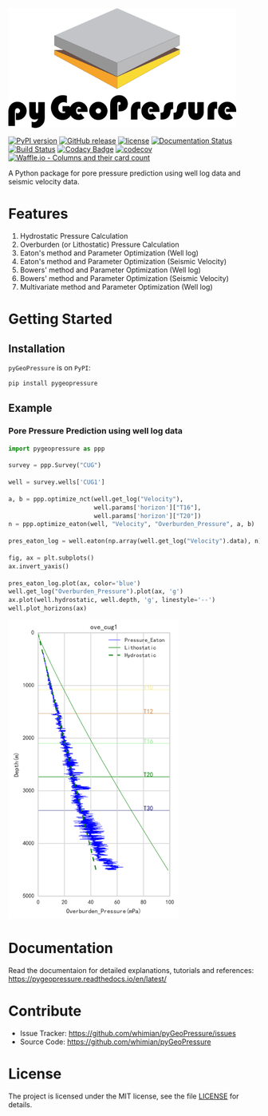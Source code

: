 <!-- # pyGeoPressure -->
<img src="docs/img/pygeopressure-logo.png" alt="Logo" height="240">

[![PyPI version](https://badge.fury.io/py/pyGeoPressure.svg)](https://badge.fury.io/py/pyGeoPressure)
[![GitHub release](https://img.shields.io/github/tag/whimian/pyGeoPressure.svg?label=Release)](https://github.com/whimian/pyGeoPressure/releases)
[![license](https://img.shields.io/github/license/mashape/apistatus.svg)](https://github.com/whimian/pyGeoPressure/blob/master/LICENSE)
[![Documentation Status](https://readthedocs.org/projects/pygeopressure/badge/?version=latest)](http://pygeopressure.readthedocs.io/en/latest/?badge=latest)
[![Build Status](https://travis-ci.org/whimian/pyGeoPressure.svg?branch=master)](https://travis-ci.org/whimian/pyGeoPressure)
[![Codacy Badge](https://api.codacy.com/project/badge/Grade/2f79d873803d4ef1a3c306603fcfd767)](https://www.codacy.com/app/whimian/pyGeoPressure?utm_source=github.com&amp;utm_medium=referral&amp;utm_content=whimian/pyGeoPressure&amp;utm_campaign=Badge_Grade)
[![codecov](https://codecov.io/gh/whimian/pyGeoPressure/branch/master/graph/badge.svg)](https://codecov.io/gh/whimian/pyGeoPressure)
[![Waffle.io - Columns and their card count](https://badge.waffle.io/whimian/pyGeoPressure.svg?columns=all)](https://waffle.io/whimian/pyGeoPressure)

A Python package for pore pressure prediction using well log data and seismic velocity data.

# Features

1. Hydrostatic Pressure Calculation
2. Overburden (or Lithostatic) Pressure Calculation
3. Eaton's method and Parameter Optimization (Well log)
4. Eaton's method and Parameter Optimization (Seismic Velocity)
5. Bowers' method and Parameter Optimization (Well log)
6. Bowers' method and Parameter Optimization (Seismic Velocity)
7. Multivariate method and Parameter Optimization (Well log)

# Getting Started

## Installation

`pyGeoPressure` is on `PyPI`:

```bash
pip install pygeopressure
```

## Example

### Pore Pressure Prediction using well log data

```python
import pygeopressure as ppp

survey = ppp.Survey("CUG")

well = survey.wells['CUG1']

a, b = ppp.optimize_nct(well.get_log("Velocity"),
                        well.params['horizon']["T16"],
                        well.params['horizon']["T20"])
n = ppp.optimize_eaton(well, "Velocity", "Overburden_Pressure", a, b)

pres_eaton_log = well.eaton(np.array(well.get_log("Velocity").data), n)

fig, ax = plt.subplots()
ax.invert_yaxis()

pres_eaton_log.plot(ax, color='blue')
well.get_log("Overburden_Pressure").plot(ax, 'g')
ax.plot(well.hydrostatic, well.depth, 'g', linestyle='--')
well.plot_horizons(ax)
```

<img src="docs/img/readme_example.svg" alt="Logo" height="600">

# Documentation

Read the documentaion for detailed explanations, tutorials and references:
https://pygeopressure.readthedocs.io/en/latest/

# Contribute

- Issue Tracker: https://github.com/whimian/pyGeoPressure/issues
- Source Code: https://github.com/whimian/pyGeoPressure

# License

The project is licensed under the MIT license, see the file [LICENSE](<https://github.com/whimian/pyGeoPressure/blob/master/LICENSE>) for details.
